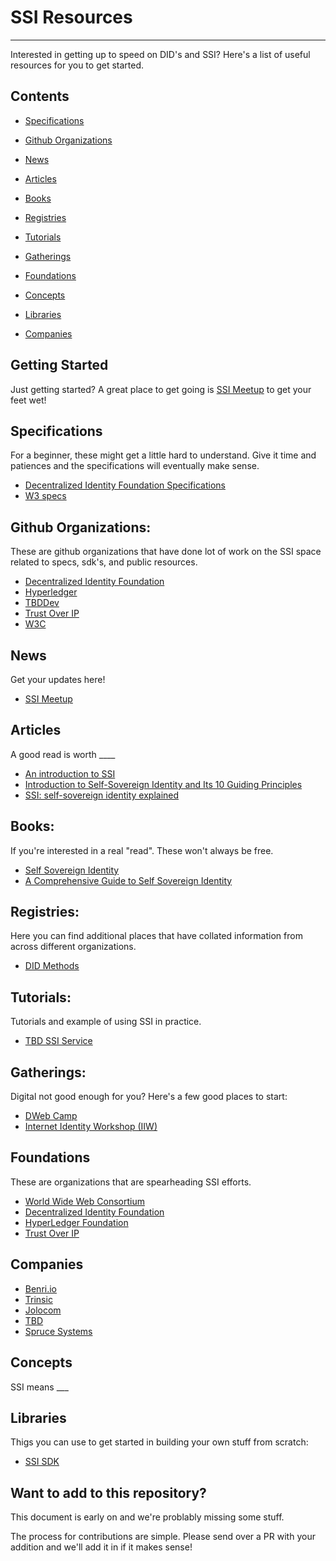 # SSI Resources
---------------------------

Interested in getting up to speed on DID's and SSI? Here's a list of useful
resources for you to get started.

## Contents 

* [Specifications](#specifications)
* [Github Organizations](#github-organizations)
* [News](#news)
* [Articles](#articles)
* [Books](#books)
* [Registries](#registries)
* [Tutorials](#tutorials)
* [Gatherings](#gatherings)
* [Foundations](#foundations)
* [Concepts](#concepts)
* [Libraries](#libraries)

* [Companies](#companies)

## Getting Started
Just getting started? A great place to get going is [SSI
Meetup](https://ssimeetup.org/) to get your feet wet!

## Specifications

For a beginner, these might get a little hard to understand. Give it time and
patiences and the specifications will eventually make sense.

* [Decentralized Identity Foundation Specifications](https://identity.foundation/)
* [W3 specs](https://www.w3.org/TR/did-core/)

## Github Organizations:

These are github organizations that have done lot of work on the SSI space
related to specs, sdk's, and public resources.

* [Decentralized Identity Foundation](https://github.com/decentralized-identity)
* [Hyperledger](https://github.com/hyperledger/)
* [TBDDev](https://github.com/TBD54566975)
* [Trust Over IP](https://github.com/trustoverip)
* [W3C](https://github.com/w3c)

## News

Get your updates here!

* [SSI Meetup](https://ssimeetup.org/) 

## Articles

A good read is worth ____

* [An introduction to SSI](https://ssi-ambassador.medium.com/an-introduction-to-self-sovereign-identity-ssi-916eb42f0490)
* [Introduction to Self-Sovereign Identity and Its 10 Guiding Principles](https://medium.com/metadium/introduction-to-self-sovereign-identity-and-its-10-guiding-principles-97c1ba603872)
* [SSI: self-sovereign identity explained](https://medium.com/geekculture/ssi-self-sovereign-identity-explained-b7d8cb9ae9c0)

## Books:

If you're interested in a real "read". These won't always be free. 

* [Self Sovereign Identity](https://www.manning.com/books/self-sovereign-identity)
* [A Comprehensive Guide to Self Sovereign Identity](https://www.amazon.in/Comprehensive-Guide-Self-Sovereign-Identity-ebook/dp/B07Q3TXLDP)

## Registries: 

Here you can find additional places that have collated information from across
different organizations. 

* [DID Methods](https://www.w3.org/TR/did-spec-registries/#did-methods)

## Tutorials:

Tutorials and example of using SSI in practice.

* [TBD SSI Service](https://frankhinek.com/getting-started-with-tbds-ssi-service/)

## Gatherings:
Digital not good enough for you? Here's a few good places to start:

- [ DWeb Camp ](https://dwebcamp.org/)
- [ Internet Identity Workshop (IIW)](https://internetidentityworkshop.com/)

## Foundations

These are organizations that are spearheading SSI efforts.

* [World Wide Web Consortium](https://www.w3.org/)
* [Decentralized Identity Foundation](https://identity.foundation/)
* [HyperLedger Foundation](https://www.hyperledger.org/)
* [Trust Over IP](https://trustoverip.org/)

## Companies

* [Benri.io](http://benri.io/)
* [Trinsic](http://trinsic.id/)
* [Jolocom](https://jolocom.io/)
* [TBD](https://developer.tbd.website/)
* [Spruce Systems](https://www.spruceid.com/)

## Concepts

SSI means ___ 

## Libraries

Thigs you can use to get started in building your own stuff from scratch:

* [SSI SDK](https://github.com/TBD54566975/ssi-sdk)

## Want to add to this repository?

This document is early on and we're problably missing some stuff.

The process for contributions are simple. Please send over a PR with your
addition and we'll add it in if it makes sense!
